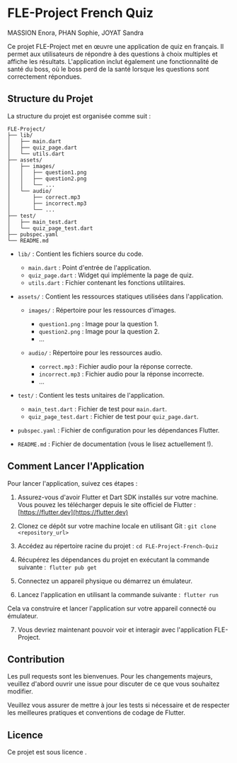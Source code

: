 # FLE-Project French Quiz

MASSION Enora, PHAN Sophie, JOYAT Sandra 

Ce projet FLE-Project met en œuvre une application de quiz en français. Il permet aux utilisateurs de répondre à des questions à choix multiples et affiche les résultats. L'application inclut également une fonctionnalité de santé du boss, où le boss perd de la santé lorsque les questions sont correctement répondues.

## Structure du Projet

La structure du projet est organisée comme suit :
```
FLE-Project/
├── lib/
│   ├── main.dart
│   ├── quiz_page.dart
│   └── utils.dart
├── assets/
│   ├── images/
│   │   ├── question1.png
│   │   ├── question2.png
│   │   └── ...
│   └── audio/
│       ├── correct.mp3
│       ├── incorrect.mp3
│       └── ...
├── test/
│   ├── main_test.dart
│   └── quiz_page_test.dart
├── pubspec.yaml
└── README.md
```
- `lib/` : Contient les fichiers source du code.
  - `main.dart` : Point d'entrée de l'application.
  - `quiz_page.dart` : Widget qui implémente la page de quiz.
  - `utils.dart` : Fichier contenant les fonctions utilitaires.

- `assets/` : Contient les ressources statiques utilisées dans l'application.
  - `images/` : Répertoire pour les ressources d'images.
    - `question1.png` : Image pour la question 1.
    - `question2.png` : Image pour la question 2.
    - ...

  - `audio/` : Répertoire pour les ressources audio.
    - `correct.mp3` : Fichier audio pour la réponse correcte.
    - `incorrect.mp3` : Fichier audio pour la réponse incorrecte.
    - ...

- `test/` : Contient les tests unitaires de l'application.
  - `main_test.dart` : Fichier de test pour `main.dart`.
  - `quiz_page_test.dart` : Fichier de test pour `quiz_page.dart`.

- `pubspec.yaml` : Fichier de configuration pour les dépendances Flutter.

- `README.md` : Fichier de documentation (vous le lisez actuellement !).
## Comment Lancer l'Application

Pour lancer l'application, suivez ces étapes :

1. Assurez-vous d'avoir Flutter et Dart SDK installés sur votre machine. Vous pouvez les télécharger depuis le site officiel de Flutter : [https://flutter.dev](https://flutter.dev)

2. Clonez ce dépôt sur votre machine locale en utilisant Git : ```git clone <repository_url>```

3. Accédez au répertoire racine du projet : ```cd FLE-Project-French-Quiz```

4. Récupérez les dépendances du projet en exécutant la commande suivante :``` flutter pub get```

5. Connectez un appareil physique ou démarrez un émulateur.

6. Lancez l'application en utilisant la commande suivante :``` flutter run```

Cela va construire et lancer l'application sur votre appareil connecté ou émulateur.

7. Vous devriez maintenant pouvoir voir et interagir avec l'application FLE-Project.

## Contribution

Les pull requests sont les bienvenues. Pour les changements majeurs, veuillez d'abord ouvrir une issue pour discuter de ce que vous souhaitez modifier.

Veuillez vous assurer de mettre à jour les tests si nécessaire et de respecter les meilleures pratiques et conventions de codage de Flutter.

## Licence

Ce projet est sous licence .



